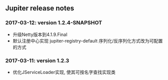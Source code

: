 Jupiter release notes
------------------------

### 2017-03-12: version 1.2.4-SNAPSHOT

- 升级Netty版本到4.1.9.Final
- 默认注册中心实现 jupiter-registry-default 序列化/反序列化方式改为可配置的方式

### 2017-03-11: version 1.2.3

- 优化JServiceLoader实现, 使其可按名字查找实现类